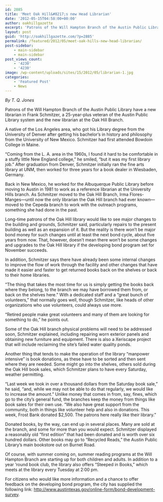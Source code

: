 ```yaml
---
id: 2885
title: 'Meet Oak Hill&#8217;s new Head Librarian'
date: '2012-05-15T04:58:00+00:00'
author: oakhillgazette
excerpt: 'Patrons of the Will Hampton Branch of the Austin Public Library have a new librarian in Frank Schmitzer, a 25-year-plus veteran of the Austin Public Library system and the new librarian at the Oak Hill Branch.'
layout: post
guid: 'http://oakhillgazette.com/?p=2885'
permalink: /featured/2012/05/meet-oak-hills-new-head-librarian/
post-sidebar:
    - main-sidebar
    - main-sidebar
post_views_count:
    - '4230'
    - '4230'
image: /wp-content/uploads/sites/15/2012/05/librarian-1.jpg
categories:
    - 'Featured Post'
    - News
---
```


*By T. Q. Jones*

Patrons of the Will Hampton Branch of the Austin Public Library have a new librarian in Frank Schmitzer, a 25-year-plus veteran of the Austin Public Library system and the new librarian at the Oak Hill Branch.

A native of the Los Angeles area, who got his Library degree from the University of Denver after getting his bachelor’s in history and philosophy from the University of New Mexico. Schmitzer had first attended Bowdoin College in Maine.

“Coming from the L. A. area in the 1960s, I found it hard to be comfortable in a stuffy little New England college,” he smiled, “but it was my first library job.” After graduation from Denver, Schmitzer initially ran the fine arts library at UNM, then worked for three years for a book dealer in Wiesbaden, Germany.

Back in New Mexico, he worked for the Albuquerque Public Library before moving to Austin in 1981 to work as a reference librarian at the University Hills branch. As Schmitzer moved to the Oak Hill Branch, Irma Flores-Manges—until now the only librarian the Oak Hill branch had ever known—moved to the Cepeda branch to work with the outreach programs, something she had done in the past.

Long-time patrons of the Oak Hill library would like to see major changes to the building and grounds, Schmitzer said, particularly repairs to the present building as well as an expansion of it. But the reality is there won’t be major bond money for such changes until at least the next bond cycle, about five years from now. That, however, doesn’t mean there won’t be some changes and upgrades to the Oak Hill library if the developing bond program set for November succeeds.

In addition, Schmitzer says there have already been some internal changes to improve the flow of work through the facility and other changes that have made it easier and faster to get returned books back on the shelves or back to their home libraries.

“The thing that takes the most time for us is simply getting the books back where they belong, to the branch we may have borrowed them from, or back on the shelves here.” With a dedicated staff and a “great bunch of volunteers,” that normally goes well, though Schmitzer, like heads of other organizations who use volunteers, could always use more.

“Retired people make great volunteers and many of them are looking for something to do,” he points out.

Some of the Oak Hill branch physical problems will need to be addressed soon, Schmitzer explained, including repairing worn exterior panels and obtaining new furniture and equipment. There is also a Xeriscape project that will include reclaiming the site’s failed water quality ponds.

Another thing that tends to make the operation of the library “manpower intensive” is book donations, as these have to be sorted and then sent where they are needed. Some might go into the shelves, others sold during the Oak Hill book sales, which Schmitzer plans to have every Saturday, weather permitting.

“Last week we took in over a thousand dollars from the Saturday book sale,” he said, “and, while we may not be able to do that regularly, we would like to increase the amount.” Unlike money that comes in from, say, fines, which go to the city’s general fund, the branches keep the money from things like book sales for their own use. “We also have great support from the community, both in things like volunteer help and also in donations. This week, Frost Bank donated $2,500. The patrons here really like their library.”

Donated books, by the way, can end up in several places. Many are sold at the branch, and some for more than you would expect. Schmitzer displayed a reasonably old “first edition” that had been donated and is worth over six hundred dollars. Other books may go to “Recycled Reads,” the Austin Public Library’s main bookstore out on Burnet Road.

Of course, with summer coming on, summer reading programs at the Will Hampton Branch are starting up for both children and adults. In addition to a year ’round book club, the library also offers “Steeped in Books,” which meets at the library every Tuesday at 2:00 pm.

For citizens who would like more information and a chance to offer feedback on the developing bond program, the city has supplied the following link: <http://www.austintexas.gov/online-form/bond-development-survey>.